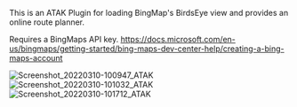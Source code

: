 This is an ATAK Plugin for loading BingMap's BirdsEye view and provides an online route planner. 

Requires a BingMaps API key.
https://docs.microsoft.com/en-us/bingmaps/getting-started/bing-maps-dev-center-help/creating-a-bing-maps-account

![Screenshot_20220310-100947_ATAK](https://user-images.githubusercontent.com/79813408/157692504-e00a69dd-4845-4a92-973d-79950c859228.jpg)
![Screenshot_20220310-101032_ATAK](https://user-images.githubusercontent.com/79813408/157692509-11b0612c-e5a3-4931-88a2-fd0fb6f29dde.jpg)
![Screenshot_20220310-101712_ATAK](https://user-images.githubusercontent.com/79813408/157692803-bf8e8a2d-82a3-485e-8cce-25c4d2a95503.jpg)

